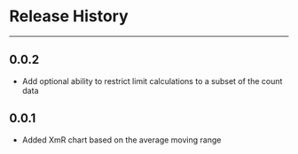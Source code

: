 # Release History

---

## 0.0.2

- Add optional ability to restrict limit calculations to a subset of the count data

## 0.0.1

- Added XmR chart based on the average moving range
